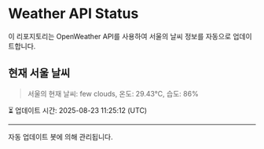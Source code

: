 
# Weather API Status

이 리포지토리는 OpenWeather API를 사용하여 서울의 날씨 정보를 자동으로 업데이트합니다.

## 현재 서울 날씨
> 서울의 현재 날씨: few clouds, 온도: 29.43°C, 습도: 86%

⏳ 업데이트 시간: 2025-08-23 11:25:12 (UTC)

---
자동 업데이트 봇에 의해 관리됩니다.
